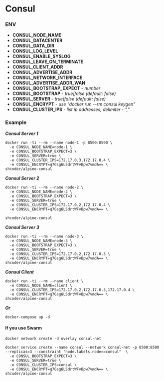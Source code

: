 # Consul

### ENV
* **CONSUL_NODE_NAME** 
* **CONSUL_DATACENTER** 
* **CONSUL_DATA_DIR** 
* **CONSUL_LOG_LEVEL** 
* **CONSUL_ENABLE_SYSLOG** 
* **CONSUL_LEAVE_ON_TERMINATE** 
* **CONSUL_CLIENT_ADDR** 
* **CONSUL_ADVERTISE_ADDR** 
* **CONSUL_NETWORK_INTERFACE** 
* **CONSUL_ADVERTISE_ADDR_WAN** 
* **CONSUL_BOOTSTRAP_EXPECT** - *number*
* **CONSUL_BOOTSTRAP** - *true|false (default: false)*
* **CONSUL_SERVER** - *true|false (default: false)*
* **CONSUL_ENCRYPT** - *use "docker run --rm consul keygen"*
* **CONSUL_CLUSTER_IPS** - *list ip addresses, delimiter - ","*

### Example
***Consul Server 1***

```
docker run -ti --rm --name node-1 -p 8500:8500 \
  -e CONSUL_NODE_NAME=node-1 \
  -e CONSUL_BOOTSTRAP_EXPECT=3 \
  -e CONSUL_SERVER=true \
  -e CONSUL_CLUSTER_IPS=172.17.0.3,172.17.0.4 \
  -e CONSUL_ENCRYPT=q7Gsg6LSdrtWFvBpw7vmdA== \
shcoder/alpine-consul
```

***Consul Server 2***

```
docker run -ti --rm --name node-2 \
  -e CONSUL_NODE_NAME=node-2 \
  -e CONSUL_BOOTSTRAP_EXPECT=3 \
  -e CONSUL_SERVER=true \
  -e CONSUL_CLUSTER_IPS=172.17.0.2,172.17.0.4 \
  -e CONSUL_ENCRYPT=q7Gsg6LSdrtWFvBpw7vmdA== \

shcoder/alpine-consul
```

***Consul Server 3***

```
docker run -ti --rm --name node-3 \
  -e CONSUL_NODE_NAME=node-3 \
  -e CONSUL_BOOTSTRAP_EXPECT=3 \
  -e CONSUL_SERVER=true \
  -e CONSUL_CLUSTER_IPS=172.17.0.2,172.17.0.3 \
  -e CONSUL_ENCRYPT=q7Gsg6LSdrtWFvBpw7vmdA== \
shcoder/alpine-consul
```

***Consul Client***

```
docker run -ti --rm --name client \
  -e CONSUL_NODE_NAME=client \
  -e CONSUL_CLUSTER_IPS=172.17.0.2,172.17.0.3,172.17.0.4 \
  -e CONSUL_ENCRYPT=q7Gsg6LSdrtWFvBpw7vmdA== \
shcoder/alpine-consul
```

***Or***
```
docker-compose up -d
```

#### If you use Swarm

```
docker network create -d overlay consul-net
```

```
docker service create --name consul --network consul-net -p 8500:8500 --replicas=3 --constraint "node.labels.node==consul"  \
  -e CONSUL_BOOTSTRAP_EXPECT=3 \
  -e CONSUL_SERVER=true \
  -e CONSUL_CLUSTER_IPS=consul \
  -e CONSUL_ENCRYPT=q7Gsg6LSdrtWFvBpw7vmdA== \
shcoder/alpine-consul
```
